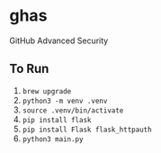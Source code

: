 # ghas
GitHub Advanced Security

## To Run
1. `brew upgrade`
1. `python3 -m venv .venv`
1. `source .venv/bin/activate`
1. `pip install flask`
1. `pip install Flask flask_httpauth`
1. `python3 main.py`